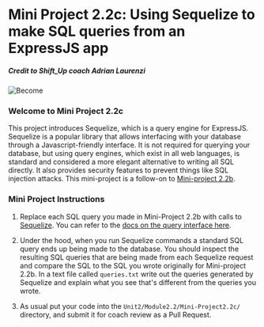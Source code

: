 # Mini Project 2.2c: Using Sequelize to make SQL queries from an ExpressJS app

##### Credit to Shift_Up coach Adrian Laurenzi
![Become](https://avatars2.githubusercontent.com/u/38302861?s=200&v=4)

### Welcome to Mini Project 2.2c

This project introduces Sequelize, which is a query engine for ExpressJS. Sequelize is a popular library that allows interfacing with your database through a Javascript-friendly interface. It is not required for querying your database, but using query engines, which exist in all web languages, is standard and considered a more elegant alternative to writing all SQL directly. It also provides security features to prevent things like SQL injection attacks. This mini-project is a follow-on to [Mini-project 2.2b](../Mini-Project2.2b/).

### Mini Project Instructions

1. Replace each SQL query you made in Mini-Project 2.2b with calls to [Sequelize](https://sequelize.readthedocs.io/en/v3/). You can refer to the [docs on the query interface here](https://sequelize.org/master/manual/query-interface.html).

1. Under the hood, when you run Sequelize commands a standard SQL query ends up being made to the database. You should inspect the resulting SQL queries that are being made from each Sequelize request and compare the SQL to the SQL you wrote originally for Mini-project 2.2b. In a text file called `queries.txt` write out the queries generated by Sequelize and explain what you see that's different from the queries you wrote. 

1. As usual put your code into the `Unit2/Module2.2/Mini-Project2.2c/` directory, and submit it for coach review as a Pull Request.
